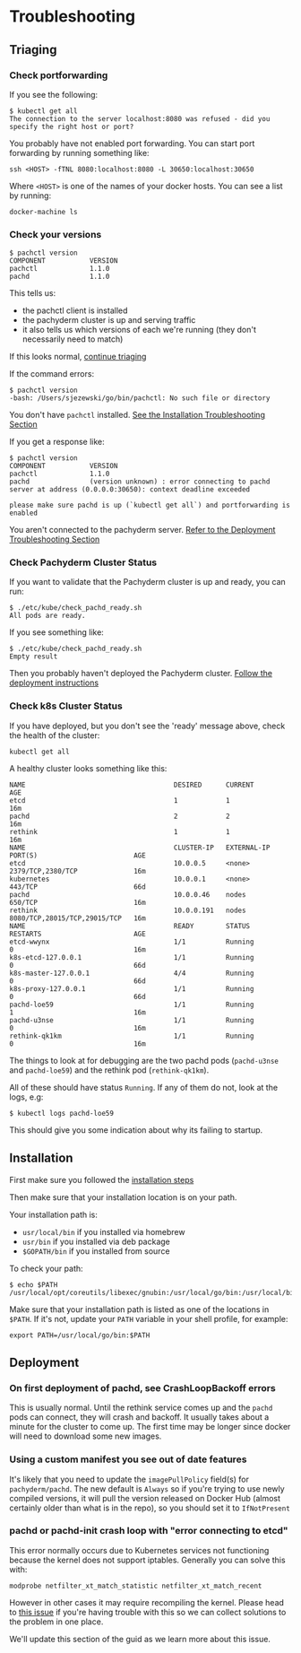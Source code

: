 # Troubleshooting

## Triaging

### Check portforwarding

If you see the following:

```
$ kubectl get all
The connection to the server localhost:8080 was refused - did you specify the right host or port?
```

You probably have not enabled port forwarding. You can start port forwarding by running something like:

```
ssh <HOST> -fTNL 8080:localhost:8080 -L 30650:localhost:30650
```

Where `<HOST>` is one of the names of your docker hosts. You can see a list by running:

```
docker-machine ls
```

### Check your versions

```
$ pachctl version
COMPONENT           VERSION             
pachctl             1.1.0               
pachd               1.1.0 
```

This tells us:

* the pachctl client is installed
* the pachyderm cluster is up and serving traffic
* it also tells us which versions of each we're running (they don't necessarily need to match)

If this looks normal, [continue triaging](#check-pachyderm-cluster-status)

If the command errors:

```
$ pachctl version
-bash: /Users/sjezewski/go/bin/pachctl: No such file or directory
```

You don't have `pachctl` installed. [See the Installation Troubleshooting Section](#installation)

If you get a response like:

```
$ pachctl version
COMPONENT           VERSION             
pachctl             1.1.0               
pachd               (version unknown) : error connecting to pachd server at address (0.0.0.0:30650): context deadline exceeded

please make sure pachd is up (`kubectl get all`) and portforwarding is enabled
```

You aren't connected to the pachyderm server. [Refer to the Deployment Troubleshooting Section](#not-connected-to-pachd)

### Check Pachyderm Cluster Status

If you want to validate that the Pachyderm cluster is up and ready, you can run:

```
$ ./etc/kube/check_pachd_ready.sh
All pods are ready.
```

If you see something like:

```
$ ./etc/kube/check_pachd_ready.sh
Empty result
```

Then you probably haven't deployed the Pachyderm cluster. [Follow the deployment instructions](./deploying.html)

### Check k8s Cluster Status

If you have deployed, but you don't see the 'ready' message above, check the health of the cluster:

```
kubectl get all
```

A healthy cluster looks something like this:

```
NAME                                     DESIRED      CURRENT            AGE
etcd                                     1            1                  16m
pachd                                    2            2                  16m
rethink                                  1            1                  16m
NAME                                     CLUSTER-IP   EXTERNAL-IP        PORT(S)                        AGE
etcd                                     10.0.0.5     <none>             2379/TCP,2380/TCP              16m
kubernetes                               10.0.0.1     <none>             443/TCP                        66d
pachd                                    10.0.0.46    nodes              650/TCP                        16m
rethink                                  10.0.0.191   nodes              8080/TCP,28015/TCP,29015/TCP   16m
NAME                                     READY        STATUS             RESTARTS                       AGE
etcd-wwynx                               1/1          Running            0                              16m
k8s-etcd-127.0.0.1                       1/1          Running            0                              66d
k8s-master-127.0.0.1                     4/4          Running            0                              66d
k8s-proxy-127.0.0.1                      1/1          Running            0                              66d
pachd-loe59                              1/1          Running            1                              16m
pachd-u3nse                              1/1          Running            0                              16m
rethink-qk1km                            1/1          Running            0                              16m
```

The things to look at for debugging are the two pachd pods (`pachd-u3nse` and `pachd-loe59`) and the rethink pod (`rethink-qk1km`).

All of these should have status `Running`. If any of them do not, look at the logs, e.g:

```
$ kubectl logs pachd-loe59
```

This should give you some indication about why its failing to startup. 


## Installation

First make sure you followed the [installation steps](./installation.html)

Then make sure that your installation location is on your path.

Your installation path is:

- `usr/local/bin` if you installed via homebrew
- `usr/bin` if you installed via deb package
- `$GOPATH/bin` if you installed from source

To check your path:
```
$ echo $PATH
/usr/local/opt/coreutils/libexec/gnubin:/usr/local/go/bin:/usr/local/bin:/usr/bin:/bin:/usr/sbin:/sbin:/usr/local/bin:/opt/X11/bin:/usr/local/go/bin:/Users/myusername/go/bin
```

Make sure that your installation path is listed as one of the locations in `$PATH`. If it's not, update your `PATH` variable in your shell profile, for example:

```
export PATH=/usr/local/go/bin:$PATH
```

## Deployment

### On first deployment of pachd, see CrashLoopBackoff errors

This is usually normal. Until the rethink service comes up and the `pachd` pods can connect, they will crash and backoff. It usually takes about a minute for the cluster to come up. The first time may be longer since docker will need to download some new images.

### Using a custom manifest you see out of date features

It's likely that you need to update the `imagePullPolicy` field(s) for `pachyderm/pachd`. The new default is `Always` so if you're trying to use newly compiled versions, it will pull the version released on Docker Hub (almost certainly older than what is in the repo), so you should set it to `IfNotPresent`

### pachd or pachd-init crash loop with "error connecting to etcd"

This error normally occurs due to Kubernetes services not functioning because the
kernel does not support iptables. Generally you can solve this with:

```
modprobe netfilter_xt_match_statistic netfilter_xt_match_recent
```

However in other cases it may require recompiling the kernel.  Please head to
[this issue](https://github.com/pachyderm/pachyderm/issues/458) if you're
having trouble with this so we can collect solutions to the problem in one
place.

We'll update this section of the guid as we learn more about this issue.

